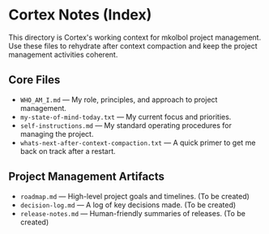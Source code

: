 # Cortex Notes (Index)

This directory is Cortex's working context for mkolbol project management. Use these files to rehydrate after context compaction and keep the project management activities coherent.

## Core Files
- `WHO_AM_I.md` — My role, principles, and approach to project management.
- `my-state-of-mind-today.txt` — My current focus and priorities.
- `self-instructions.md` — My standard operating procedures for managing the project.
- `whats-next-after-context-compaction.txt` — A quick primer to get me back on track after a restart.

## Project Management Artifacts
- `roadmap.md` — High-level project goals and timelines. (To be created)
- `decision-log.md` — A log of key decisions made. (To be created)
- `release-notes.md` — Human-friendly summaries of releases. (To be created)
